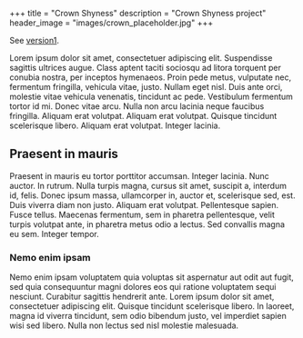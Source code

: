 +++
title = "Crown Shyness"
description = "Crown Shyness project"
header_image = "images/crown_placeholder.jpg"
+++

<!--more-->

See [version1](https://metaviz-code.netlify.app/crown-shyness2.html).


Lorem ipsum dolor sit amet, consectetuer adipiscing elit. Suspendisse sagittis ultrices augue. Class aptent taciti sociosqu ad litora torquent per conubia nostra, per inceptos hymenaeos. Proin pede metus, vulputate nec, fermentum fringilla, vehicula vitae, justo. Nullam eget nisl. Duis ante orci, molestie vitae vehicula venenatis, tincidunt ac pede. Vestibulum fermentum tortor id mi. Donec vitae arcu. Nulla non arcu lacinia neque faucibus fringilla. Aliquam erat volutpat. Aliquam erat volutpat. Quisque tincidunt scelerisque libero. Aliquam erat volutpat. Integer lacinia.

## Praesent in mauris

Praesent in mauris eu tortor porttitor accumsan. Integer lacinia. Nunc auctor. In rutrum. Nulla turpis magna, cursus sit amet, suscipit a, interdum id, felis. Donec ipsum massa, ullamcorper in, auctor et, scelerisque sed, est. Duis viverra diam non justo. Aliquam erat volutpat. Pellentesque sapien. Fusce tellus. Maecenas fermentum, sem in pharetra pellentesque, velit turpis volutpat ante, in pharetra metus odio a lectus. Sed convallis magna eu sem. Integer tempor.


### Nemo enim ipsam

Nemo enim ipsam voluptatem quia voluptas sit aspernatur aut odit aut fugit, sed quia consequuntur magni dolores eos qui ratione voluptatem sequi nesciunt. Curabitur sagittis hendrerit ante. Lorem ipsum dolor sit amet, consectetuer adipiscing elit. Quisque tincidunt scelerisque libero. In laoreet, magna id viverra tincidunt, sem odio bibendum justo, vel imperdiet sapien wisi sed libero. Nulla non lectus sed nisl molestie malesuada.

